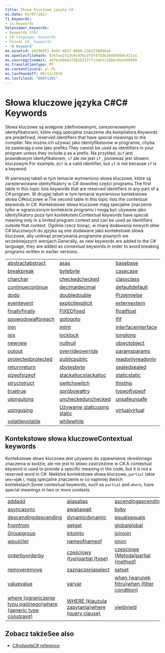 ```yaml
---
title: Słowa kluczowe języka C#
ms.date: 03/07/2017
f1_keywords:
- cs.keywords
helpviewer_keywords:
- keywords [C#]
- C# language, keywords
- Visual C#, keywords
- '@ keyword'
ms.assetid: e929b0f2-4b92-4d37-8060-23d323b098ad
ms.openlocfilehash: 076fee2fa269c97bcdf5f47d3b38dd0d69c421a1
ms.sourcegitcommit: a97ecb94437362b21fffc5eb3c38b6c0b4368999
ms.translationtype: MT
ms.contentlocale: pl-PL
ms.lasthandoff: 08/13/2019
ms.locfileid: "68971291"
---
```

# <a name="c-keywords"></a><span data-ttu-id="e4d04-102">Słowa kluczowe języka C#</span><span class="sxs-lookup"><span data-stu-id="e4d04-102">C# Keywords</span></span>

<span data-ttu-id="e4d04-103">Słowa kluczowe są wstępnie zdefiniowanymi, zarezerwowanymi identyfikatorami, które mają specjalne znaczenie dla kompilatora.</span><span class="sxs-lookup"><span data-stu-id="e4d04-103">Keywords are predefined, reserved identifiers that have special meanings to the compiler.</span></span> <span data-ttu-id="e4d04-104">Nie można ich używać jako identyfikatorów w programie, chyba że zawierają `@` one jako prefiks.</span><span class="sxs-lookup"><span data-stu-id="e4d04-104">They cannot be used as identifiers in your program unless they include `@` as a prefix.</span></span> <span data-ttu-id="e4d04-105">Na przykład, `@if` jest prawidłowym identyfikatorem, `if` ale nie jest `if` , ponieważ jest słowem kluczowym.</span><span class="sxs-lookup"><span data-stu-id="e4d04-105">For example, `@if` is a valid identifier, but `if` is not because `if` is a keyword.</span></span>  
  
 <span data-ttu-id="e4d04-106">W pierwszej tabeli w tym temacie wymieniono słowa kluczowe, które są zarezerwowane identyfikatory w C# dowolnej części programu.</span><span class="sxs-lookup"><span data-stu-id="e4d04-106">The first table in this topic lists keywords that are reserved identifiers in any part of a C# program.</span></span> <span data-ttu-id="e4d04-107">W drugiej tabeli w tym temacie wymieniono kontekstowe słowa C#kluczowe w.</span><span class="sxs-lookup"><span data-stu-id="e4d04-107">The second table in this topic lists the contextual keywords in C#.</span></span> <span data-ttu-id="e4d04-108">Kontekstowe słowa kluczowe mają specjalne znaczenie tylko w ograniczonym kontekście programu i mogą być używane jako identyfikatory poza tym kontekstem.</span><span class="sxs-lookup"><span data-stu-id="e4d04-108">Contextual keywords have special meaning only in a limited program context and can be used as identifiers outside that context.</span></span> <span data-ttu-id="e4d04-109">Ogólnie rzecz biorąc, w miarę dodawania nowych słów C# kluczowych do języka są one dodawane jako kontekstowe słowa kluczowe, aby uniknąć przerywania programów pisanych we wcześniejszych wersjach.</span><span class="sxs-lookup"><span data-stu-id="e4d04-109">Generally, as new keywords are added to the C# language, they are added as contextual keywords in order to avoid breaking programs written in earlier versions.</span></span>  
  
|||||  
|---|---|---|---|  
|[<span data-ttu-id="e4d04-110">abstract</span><span class="sxs-lookup"><span data-stu-id="e4d04-110">abstract</span></span>](abstract.md)|[<span data-ttu-id="e4d04-111">as</span><span class="sxs-lookup"><span data-stu-id="e4d04-111">as</span></span>](../operators/type-testing-and-conversion-operators.md#as-operator)|[<span data-ttu-id="e4d04-112">base</span><span class="sxs-lookup"><span data-stu-id="e4d04-112">base</span></span>](base.md)|[<span data-ttu-id="e4d04-113">bool</span><span class="sxs-lookup"><span data-stu-id="e4d04-113">bool</span></span>](bool.md)|  
|[<span data-ttu-id="e4d04-114">break</span><span class="sxs-lookup"><span data-stu-id="e4d04-114">break</span></span>](break.md)|[<span data-ttu-id="e4d04-115">byte</span><span class="sxs-lookup"><span data-stu-id="e4d04-115">byte</span></span>](../builtin-types/integral-numeric-types.md)|[<span data-ttu-id="e4d04-116">case</span><span class="sxs-lookup"><span data-stu-id="e4d04-116">case</span></span>](switch.md)|[<span data-ttu-id="e4d04-117">catch</span><span class="sxs-lookup"><span data-stu-id="e4d04-117">catch</span></span>](try-catch.md)|  
|[<span data-ttu-id="e4d04-118">char</span><span class="sxs-lookup"><span data-stu-id="e4d04-118">char</span></span>](char.md)|[<span data-ttu-id="e4d04-119">checked</span><span class="sxs-lookup"><span data-stu-id="e4d04-119">checked</span></span>](checked.md)|[<span data-ttu-id="e4d04-120">class</span><span class="sxs-lookup"><span data-stu-id="e4d04-120">class</span></span>](class.md)|[<span data-ttu-id="e4d04-121">const</span><span class="sxs-lookup"><span data-stu-id="e4d04-121">const</span></span>](const.md)|  
|[<span data-ttu-id="e4d04-122">continue</span><span class="sxs-lookup"><span data-stu-id="e4d04-122">continue</span></span>](continue.md)|[<span data-ttu-id="e4d04-123">decimal</span><span class="sxs-lookup"><span data-stu-id="e4d04-123">decimal</span></span>](../builtin-types/floating-point-numeric-types.md)|[<span data-ttu-id="e4d04-124">default</span><span class="sxs-lookup"><span data-stu-id="e4d04-124">default</span></span>](default.md)|[<span data-ttu-id="e4d04-125">delegate</span><span class="sxs-lookup"><span data-stu-id="e4d04-125">delegate</span></span>](delegate.md)|  
|[<span data-ttu-id="e4d04-126">do</span><span class="sxs-lookup"><span data-stu-id="e4d04-126">do</span></span>](do.md)|[<span data-ttu-id="e4d04-127">double</span><span class="sxs-lookup"><span data-stu-id="e4d04-127">double</span></span>](../builtin-types/floating-point-numeric-types.md)|[<span data-ttu-id="e4d04-128">Przejmi</span><span class="sxs-lookup"><span data-stu-id="e4d04-128">else</span></span>](if-else.md)|[<span data-ttu-id="e4d04-129">enum</span><span class="sxs-lookup"><span data-stu-id="e4d04-129">enum</span></span>](enum.md)|  
|[<span data-ttu-id="e4d04-130">event</span><span class="sxs-lookup"><span data-stu-id="e4d04-130">event</span></span>](event.md)|[<span data-ttu-id="e4d04-131">explicit</span><span class="sxs-lookup"><span data-stu-id="e4d04-131">explicit</span></span>](../operators/user-defined-conversion-operators.md)|[<span data-ttu-id="e4d04-132">extern</span><span class="sxs-lookup"><span data-stu-id="e4d04-132">extern</span></span>](extern.md)|[<span data-ttu-id="e4d04-133">false</span><span class="sxs-lookup"><span data-stu-id="e4d04-133">false</span></span>](false-literal.md)|  
|[<span data-ttu-id="e4d04-134">finally</span><span class="sxs-lookup"><span data-stu-id="e4d04-134">finally</span></span>](try-finally.md)|[<span data-ttu-id="e4d04-135">FIXED</span><span class="sxs-lookup"><span data-stu-id="e4d04-135">fixed</span></span>](fixed-statement.md)|[<span data-ttu-id="e4d04-136">float</span><span class="sxs-lookup"><span data-stu-id="e4d04-136">float</span></span>](../builtin-types/floating-point-numeric-types.md)|[<span data-ttu-id="e4d04-137">for</span><span class="sxs-lookup"><span data-stu-id="e4d04-137">for</span></span>](for.md)|  
|[<span data-ttu-id="e4d04-138">spowodował</span><span class="sxs-lookup"><span data-stu-id="e4d04-138">foreach</span></span>](foreach-in.md)|[<span data-ttu-id="e4d04-139">goto</span><span class="sxs-lookup"><span data-stu-id="e4d04-139">goto</span></span>](goto.md)|[<span data-ttu-id="e4d04-140">if</span><span class="sxs-lookup"><span data-stu-id="e4d04-140">if</span></span>](if-else.md)|[<span data-ttu-id="e4d04-141">implicit</span><span class="sxs-lookup"><span data-stu-id="e4d04-141">implicit</span></span>](../operators/user-defined-conversion-operators.md)|  
|[<span data-ttu-id="e4d04-142">in</span><span class="sxs-lookup"><span data-stu-id="e4d04-142">in</span></span>](in.md)|[<span data-ttu-id="e4d04-143">int</span><span class="sxs-lookup"><span data-stu-id="e4d04-143">int</span></span>](../builtin-types/integral-numeric-types.md)|[<span data-ttu-id="e4d04-144">interface</span><span class="sxs-lookup"><span data-stu-id="e4d04-144">interface</span></span>](interface.md)|[<span data-ttu-id="e4d04-145">internal</span><span class="sxs-lookup"><span data-stu-id="e4d04-145">internal</span></span>](internal.md)|
|[<span data-ttu-id="e4d04-146">is</span><span class="sxs-lookup"><span data-stu-id="e4d04-146">is</span></span>](is.md)|[<span data-ttu-id="e4d04-147">lock</span><span class="sxs-lookup"><span data-stu-id="e4d04-147">lock</span></span>](lock-statement.md)|[<span data-ttu-id="e4d04-148">long</span><span class="sxs-lookup"><span data-stu-id="e4d04-148">long</span></span>](../builtin-types/integral-numeric-types.md)|[<span data-ttu-id="e4d04-149">namespace</span><span class="sxs-lookup"><span data-stu-id="e4d04-149">namespace</span></span>](namespace.md)|
|[<span data-ttu-id="e4d04-150">new</span><span class="sxs-lookup"><span data-stu-id="e4d04-150">new</span></span>](../operators/new-operator.md)|[<span data-ttu-id="e4d04-151">null</span><span class="sxs-lookup"><span data-stu-id="e4d04-151">null</span></span>](null.md)|[<span data-ttu-id="e4d04-152">object</span><span class="sxs-lookup"><span data-stu-id="e4d04-152">object</span></span>](object.md)|[<span data-ttu-id="e4d04-153">operator</span><span class="sxs-lookup"><span data-stu-id="e4d04-153">operator</span></span>](../operators/operator-overloading.md)|
|[<span data-ttu-id="e4d04-154">out</span><span class="sxs-lookup"><span data-stu-id="e4d04-154">out</span></span>](out.md)|[<span data-ttu-id="e4d04-155">override</span><span class="sxs-lookup"><span data-stu-id="e4d04-155">override</span></span>](override.md)|[<span data-ttu-id="e4d04-156">params</span><span class="sxs-lookup"><span data-stu-id="e4d04-156">params</span></span>](params.md)|[<span data-ttu-id="e4d04-157">private</span><span class="sxs-lookup"><span data-stu-id="e4d04-157">private</span></span>](private.md)|
|[<span data-ttu-id="e4d04-158">protected</span><span class="sxs-lookup"><span data-stu-id="e4d04-158">protected</span></span>](protected.md)|[<span data-ttu-id="e4d04-159">public</span><span class="sxs-lookup"><span data-stu-id="e4d04-159">public</span></span>](public.md)|[<span data-ttu-id="e4d04-160">readonly</span><span class="sxs-lookup"><span data-stu-id="e4d04-160">readonly</span></span>](readonly.md)|[<span data-ttu-id="e4d04-161">ref</span><span class="sxs-lookup"><span data-stu-id="e4d04-161">ref</span></span>](ref.md)|
|[<span data-ttu-id="e4d04-162">return</span><span class="sxs-lookup"><span data-stu-id="e4d04-162">return</span></span>](return.md)|[<span data-ttu-id="e4d04-163">sbyte</span><span class="sxs-lookup"><span data-stu-id="e4d04-163">sbyte</span></span>](../builtin-types/integral-numeric-types.md)|[<span data-ttu-id="e4d04-164">sealed</span><span class="sxs-lookup"><span data-stu-id="e4d04-164">sealed</span></span>](sealed.md)|[<span data-ttu-id="e4d04-165">short</span><span class="sxs-lookup"><span data-stu-id="e4d04-165">short</span></span>](../builtin-types/integral-numeric-types.md)||
[<span data-ttu-id="e4d04-166">sizeof</span><span class="sxs-lookup"><span data-stu-id="e4d04-166">sizeof</span></span>](../operators/sizeof.md)|[<span data-ttu-id="e4d04-167">stackalloc</span><span class="sxs-lookup"><span data-stu-id="e4d04-167">stackalloc</span></span>](../operators/stackalloc.md)|[<span data-ttu-id="e4d04-168">static</span><span class="sxs-lookup"><span data-stu-id="e4d04-168">static</span></span>](static.md)|[<span data-ttu-id="e4d04-169">string</span><span class="sxs-lookup"><span data-stu-id="e4d04-169">string</span></span>](string.md)|
|[<span data-ttu-id="e4d04-170">struct</span><span class="sxs-lookup"><span data-stu-id="e4d04-170">struct</span></span>](struct.md)|[<span data-ttu-id="e4d04-171">switch</span><span class="sxs-lookup"><span data-stu-id="e4d04-171">switch</span></span>](switch.md)|[<span data-ttu-id="e4d04-172">this</span><span class="sxs-lookup"><span data-stu-id="e4d04-172">this</span></span>](this.md)|[<span data-ttu-id="e4d04-173">throw</span><span class="sxs-lookup"><span data-stu-id="e4d04-173">throw</span></span>](throw.md)|
|[<span data-ttu-id="e4d04-174">true</span><span class="sxs-lookup"><span data-stu-id="e4d04-174">true</span></span>](true-literal.md)|[<span data-ttu-id="e4d04-175">spróbował</span><span class="sxs-lookup"><span data-stu-id="e4d04-175">try</span></span>](try-catch.md)|[<span data-ttu-id="e4d04-176">typeof</span><span class="sxs-lookup"><span data-stu-id="e4d04-176">typeof</span></span>](../operators/type-testing-and-conversion-operators.md#typeof-operator)|[<span data-ttu-id="e4d04-177">uint</span><span class="sxs-lookup"><span data-stu-id="e4d04-177">uint</span></span>](../builtin-types/integral-numeric-types.md)|
|[<span data-ttu-id="e4d04-178">ulong</span><span class="sxs-lookup"><span data-stu-id="e4d04-178">ulong</span></span>](../builtin-types/integral-numeric-types.md)|[<span data-ttu-id="e4d04-179">unchecked</span><span class="sxs-lookup"><span data-stu-id="e4d04-179">unchecked</span></span>](unchecked.md)|[<span data-ttu-id="e4d04-180">unsafe</span><span class="sxs-lookup"><span data-stu-id="e4d04-180">unsafe</span></span>](unsafe.md)|[<span data-ttu-id="e4d04-181">ushort</span><span class="sxs-lookup"><span data-stu-id="e4d04-181">ushort</span></span>](../builtin-types/integral-numeric-types.md)|
|[<span data-ttu-id="e4d04-182">using</span><span class="sxs-lookup"><span data-stu-id="e4d04-182">using</span></span>](using.md)|[<span data-ttu-id="e4d04-183">Używanie static</span><span class="sxs-lookup"><span data-stu-id="e4d04-183">using static</span></span>](using-static.md)|[<span data-ttu-id="e4d04-184">virtual</span><span class="sxs-lookup"><span data-stu-id="e4d04-184">virtual</span></span>](virtual.md)|[<span data-ttu-id="e4d04-185">void</span><span class="sxs-lookup"><span data-stu-id="e4d04-185">void</span></span>](void.md)|
|[<span data-ttu-id="e4d04-186">volatile</span><span class="sxs-lookup"><span data-stu-id="e4d04-186">volatile</span></span>](volatile.md)|[<span data-ttu-id="e4d04-187">while</span><span class="sxs-lookup"><span data-stu-id="e4d04-187">while</span></span>](while.md)|

## <a name="contextual-keywords"></a><span data-ttu-id="e4d04-188">Kontekstowe słowa kluczowe</span><span class="sxs-lookup"><span data-stu-id="e4d04-188">Contextual keywords</span></span>

 <span data-ttu-id="e4d04-189">Kontekstowe słowo kluczowe jest używane do zapewnienia określonego znaczenia w kodzie, ale nie jest to słowo zastrzeżone w C#.</span><span class="sxs-lookup"><span data-stu-id="e4d04-189">A contextual keyword is used to provide a specific meaning in the code, but it is not a reserved word in C#.</span></span> <span data-ttu-id="e4d04-190">Niektóre kontekstowe słowa kluczowe, `partial` takie `where`jak i, mają specjalne znaczenie w co najmniej dwóch kontekstach.</span><span class="sxs-lookup"><span data-stu-id="e4d04-190">Some contextual keywords, such as `partial` and `where`, have special meanings in two or more contexts.</span></span>  
  
||||  
|---|---|---|  
|[<span data-ttu-id="e4d04-191">add</span><span class="sxs-lookup"><span data-stu-id="e4d04-191">add</span></span>](add.md)|[<span data-ttu-id="e4d04-192">alias</span><span class="sxs-lookup"><span data-stu-id="e4d04-192">alias</span></span>](extern-alias.md)|[<span data-ttu-id="e4d04-193">ascending</span><span class="sxs-lookup"><span data-stu-id="e4d04-193">ascending</span></span>](ascending.md)|
|[<span data-ttu-id="e4d04-194">async</span><span class="sxs-lookup"><span data-stu-id="e4d04-194">async</span></span>](async.md)|[<span data-ttu-id="e4d04-195">await</span><span class="sxs-lookup"><span data-stu-id="e4d04-195">await</span></span>](await.md)|[<span data-ttu-id="e4d04-196">by</span><span class="sxs-lookup"><span data-stu-id="e4d04-196">by</span></span>](by.md)|
|[<span data-ttu-id="e4d04-197">descending</span><span class="sxs-lookup"><span data-stu-id="e4d04-197">descending</span></span>](descending.md)|[<span data-ttu-id="e4d04-198">dynamic</span><span class="sxs-lookup"><span data-stu-id="e4d04-198">dynamic</span></span>](dynamic.md)|[<span data-ttu-id="e4d04-199">equals</span><span class="sxs-lookup"><span data-stu-id="e4d04-199">equals</span></span>](equals.md)|
|[<span data-ttu-id="e4d04-200">from</span><span class="sxs-lookup"><span data-stu-id="e4d04-200">from</span></span>](from-clause.md)|[<span data-ttu-id="e4d04-201">get</span><span class="sxs-lookup"><span data-stu-id="e4d04-201">get</span></span>](get.md)|[<span data-ttu-id="e4d04-202">global</span><span class="sxs-lookup"><span data-stu-id="e4d04-202">global</span></span>](../operators/namespace-alias-qualifier.md)|
|[<span data-ttu-id="e4d04-203">Group</span><span class="sxs-lookup"><span data-stu-id="e4d04-203">group</span></span>](group-clause.md)|[<span data-ttu-id="e4d04-204">into</span><span class="sxs-lookup"><span data-stu-id="e4d04-204">into</span></span>](into.md)|[<span data-ttu-id="e4d04-205">join</span><span class="sxs-lookup"><span data-stu-id="e4d04-205">join</span></span>](join-clause.md)|
|[<span data-ttu-id="e4d04-206">wpuść</span><span class="sxs-lookup"><span data-stu-id="e4d04-206">let</span></span>](let-clause.md)|[<span data-ttu-id="e4d04-207">nameof</span><span class="sxs-lookup"><span data-stu-id="e4d04-207">nameof</span></span>](../operators/nameof.md)|[<span data-ttu-id="e4d04-208">on</span><span class="sxs-lookup"><span data-stu-id="e4d04-208">on</span></span>](on.md)|
|[<span data-ttu-id="e4d04-209">orderby</span><span class="sxs-lookup"><span data-stu-id="e4d04-209">orderby</span></span>](orderby-clause.md)|[<span data-ttu-id="e4d04-210">częściowy (typ)</span><span class="sxs-lookup"><span data-stu-id="e4d04-210">partial (type)</span></span>](partial-type.md)|[<span data-ttu-id="e4d04-211">częściowe (Metoda)</span><span class="sxs-lookup"><span data-stu-id="e4d04-211">partial (method)</span></span>](partial-method.md)|
|[<span data-ttu-id="e4d04-212">remove</span><span class="sxs-lookup"><span data-stu-id="e4d04-212">remove</span></span>](remove.md)|[<span data-ttu-id="e4d04-213">zaznaczenia</span><span class="sxs-lookup"><span data-stu-id="e4d04-213">select</span></span>](select-clause.md)|[<span data-ttu-id="e4d04-214">set</span><span class="sxs-lookup"><span data-stu-id="e4d04-214">set</span></span>](set.md)|
|[<span data-ttu-id="e4d04-215">value</span><span class="sxs-lookup"><span data-stu-id="e4d04-215">value</span></span>](value.md)|[<span data-ttu-id="e4d04-216">var</span><span class="sxs-lookup"><span data-stu-id="e4d04-216">var</span></span>](var.md)|[<span data-ttu-id="e4d04-217">when (warunek filtru)</span><span class="sxs-lookup"><span data-stu-id="e4d04-217">when (filter condition)</span></span>](when.md)|
|[<span data-ttu-id="e4d04-218">where (ograniczenie typu ogólnego)</span><span class="sxs-lookup"><span data-stu-id="e4d04-218">where (generic type constraint)</span></span>](where-generic-type-constraint.md)|[<span data-ttu-id="e4d04-219">WHERE (klauzula zapytania)</span><span class="sxs-lookup"><span data-stu-id="e4d04-219">where (query clause)</span></span>](where-clause.md)|[<span data-ttu-id="e4d04-220">yield</span><span class="sxs-lookup"><span data-stu-id="e4d04-220">yield</span></span>](yield.md)|
  
## <a name="see-also"></a><span data-ttu-id="e4d04-221">Zobacz także</span><span class="sxs-lookup"><span data-stu-id="e4d04-221">See also</span></span>

- [<span data-ttu-id="e4d04-222">C#odwoła</span><span class="sxs-lookup"><span data-stu-id="e4d04-222">C# reference</span></span>](../index.md)
